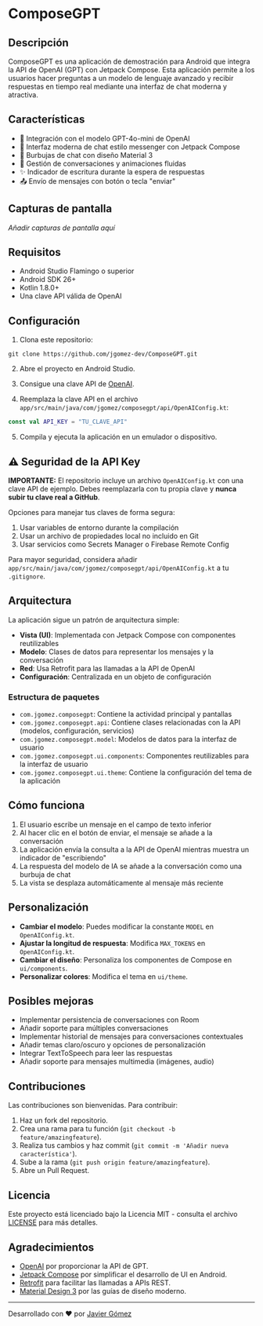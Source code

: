 # ComposeGPT

## Descripción
ComposeGPT es una aplicación de demostración para Android que integra la API de OpenAI (GPT) con Jetpack Compose. Esta aplicación permite a los usuarios hacer preguntas a un modelo de lenguaje avanzado y recibir respuestas en tiempo real mediante una interfaz de chat moderna y atractiva.

## Características
- 🧠 Integración con el modelo GPT-4o-mini de OpenAI
- 📱 Interfaz moderna de chat estilo messenger con Jetpack Compose
- 💬 Burbujas de chat con diseño Material 3
- 🔄 Gestión de conversaciones y animaciones fluidas
- ✨ Indicador de escritura durante la espera de respuestas
- 📤 Envío de mensajes con botón o tecla "enviar"

## Capturas de pantalla
*Añadir capturas de pantalla aquí*

## Requisitos
- Android Studio Flamingo o superior
- Android SDK 26+
- Kotlin 1.8.0+
- Una clave API válida de OpenAI

## Configuración
1. Clona este repositorio:
```
git clone https://github.com/jgomez-dev/ComposeGPT.git
```

2. Abre el proyecto en Android Studio.

3. Consigue una clave API de [OpenAI](https://platform.openai.com/).

4. Reemplaza la clave API en el archivo `app/src/main/java/com/jgomez/composegpt/api/OpenAIConfig.kt`:
```kotlin
const val API_KEY = "TU_CLAVE_API"
```

5. Compila y ejecuta la aplicación en un emulador o dispositivo.

## ⚠️ Seguridad de la API Key
**IMPORTANTE:** El repositorio incluye un archivo `OpenAIConfig.kt` con una clave API de ejemplo. 
Debes reemplazarla con tu propia clave y **nunca subir tu clave real a GitHub**.

Opciones para manejar tus claves de forma segura:
1. Usar variables de entorno durante la compilación
2. Usar un archivo de propiedades local no incluido en Git
3. Usar servicios como Secrets Manager o Firebase Remote Config

Para mayor seguridad, considera añadir `app/src/main/java/com/jgomez/composegpt/api/OpenAIConfig.kt` a tu `.gitignore`.

## Arquitectura
La aplicación sigue un patrón de arquitectura simple:

- **Vista (UI)**: Implementada con Jetpack Compose con componentes reutilizables
- **Modelo**: Clases de datos para representar los mensajes y la conversación
- **Red**: Usa Retrofit para las llamadas a la API de OpenAI
- **Configuración**: Centralizada en un objeto de configuración

### Estructura de paquetes
- `com.jgomez.composegpt`: Contiene la actividad principal y pantallas
- `com.jgomez.composegpt.api`: Contiene clases relacionadas con la API (modelos, configuración, servicios)
- `com.jgomez.composegpt.model`: Modelos de datos para la interfaz de usuario 
- `com.jgomez.composegpt.ui.components`: Componentes reutilizables para la interfaz de usuario
- `com.jgomez.composegpt.ui.theme`: Contiene la configuración del tema de la aplicación

## Cómo funciona
1. El usuario escribe un mensaje en el campo de texto inferior
2. Al hacer clic en el botón de enviar, el mensaje se añade a la conversación
3. La aplicación envía la consulta a la API de OpenAI mientras muestra un indicador de "escribiendo"
4. La respuesta del modelo de IA se añade a la conversación como una burbuja de chat
5. La vista se desplaza automáticamente al mensaje más reciente

## Personalización
- **Cambiar el modelo**: Puedes modificar la constante `MODEL` en `OpenAIConfig.kt`.
- **Ajustar la longitud de respuesta**: Modifica `MAX_TOKENS` en `OpenAIConfig.kt`.
- **Cambiar el diseño**: Personaliza los componentes de Compose en `ui/components`.
- **Personalizar colores**: Modifica el tema en `ui/theme`.

## Posibles mejoras
- Implementar persistencia de conversaciones con Room
- Añadir soporte para múltiples conversaciones
- Implementar historial de mensajes para conversaciones contextuales
- Añadir temas claro/oscuro y opciones de personalización
- Integrar TextToSpeech para leer las respuestas
- Añadir soporte para mensajes multimedia (imágenes, audio)

## Contribuciones
Las contribuciones son bienvenidas. Para contribuir:
1. Haz un fork del repositorio.
2. Crea una rama para tu función (`git checkout -b feature/amazingfeature`).
3. Realiza tus cambios y haz commit (`git commit -m 'Añadir nueva característica'`).
4. Sube a la rama (`git push origin feature/amazingfeature`).
5. Abre un Pull Request.

## Licencia
Este proyecto está licenciado bajo la Licencia MIT - consulta el archivo [LICENSE](LICENSE) para más detalles.

## Agradecimientos
- [OpenAI](https://openai.com/) por proporcionar la API de GPT.
- [Jetpack Compose](https://developer.android.com/jetpack/compose) por simplificar el desarrollo de UI en Android.
- [Retrofit](https://square.github.io/retrofit/) para facilitar las llamadas a APIs REST.
- [Material Design 3](https://m3.material.io/) por las guías de diseño moderno.

---

Desarrollado con ❤️ por [Javier Gómez](https://github.com/jgomez-dev) 